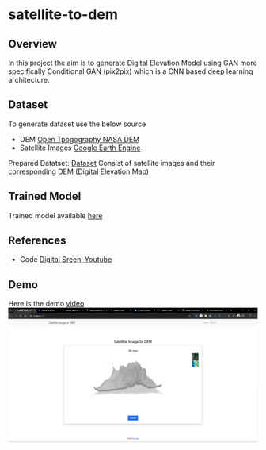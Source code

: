# satellite-to-dem

## Overview
In this project the aim is to generate Digital Elevation Model using GAN more specifically Conditional GAN (pix2pix) which is a CNN based deep learning architecture.

## Dataset
To generate dataset use the below source
- DEM [Open Tpogography NASA DEM](https://portal.opentopography.org/datasetMetadata?otCollectionID=OT.032021.4326.2)
- Satellite Images [Google Earth Engine](https://code.earthengine.google.com/)

Prepared Datatset: [Dataset](https://www.kaggle.com/datasets/raviverma2791747/satellite-2-dem)
Consist of satellite images and their corresponding DEM (Digital Elevation Map)

## Trained Model
Trained model available [here](https://www.kaggle.com/models/raviverma2791747/satellite-image-to-dem)   

## References
- Code [Digital Sreeni Youtube](https://www.youtube.com/watch?v=6pUSZgPJ3Yg)

## Demo
Here is the demo [video](https://github.com/raviverma2791747/satellite-to-dem/blob/main/demo/demo.mkv) ![video](https://github.com/raviverma2791747/satellite-to-dem/blob/main/demo/demo.png)
